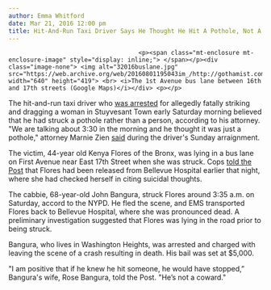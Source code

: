 ```yaml
---
author: Emma Whitford
date: Mar 21, 2016 12:00 pm
title: Hit-And-Run Taxi Driver Says He Thought He Hit A Pothole, Not A Person
---
```


	
										<p><span class="mt-enclosure mt-enclosure-image" style="display: inline;"> </span></p><div class="image-none"> <img alt="32016buslane.jpg" src="https://web.archive.org/web/20160801195043im_/http://gothamist.com/attachments/nyc_ewhitford/32016buslane.jpg" width="640" height="419"> <br> <i>The 1st Avenue bus lane between 16th and 17th streets (Google Maps)</i></div> <p></p>

<p>The hit-and-run taxi driver who <a href="https://web.archive.org/web/20160801195043/http://gothamist.com/2016/03/20/hit-and-run_taxi_driver_arrested_fo.php">was arrested</a> for allegedly fatally striking and dragging a woman in Stuyvesant Town early Saturday morning believed that he had struck a pothole rather than a person, according to his attorney. &quot;We are talking about 3:30 in the morning and he thought it was just a pothole,&quot; attorney Marnie Zien <a href="https://web.archive.org/web/20160801195043/http://gothamist.com/2016/03/20/hit-and-run_taxi_driver_arrested_fo.php">said</a> during the driver&apos;s Sunday arraignment. </p>

<p>The victim, 44-year old Kenya Flores of the Bronx, was lying in a bus lane on First Avenue near East 17th Street when she was struck. Cops <a href="https://web.archive.org/web/20160801195043/http://nypost.com/2016/03/20/cabbie-arrested-in-fatal-manhattan-hit-and-run/">told the Post</a> that Flores had been released from Bellevue Hospital earlier that night, where she had checked herself in citing suicidal thoughts. </p>

<p>The cabbie, 68-year-old John Bangura, struck Flores around 3:35 a.m. on Saturday, accord to the NYPD. He fled the scene, and EMS transported Flores back to Bellevue Hospital, where she was pronounced dead. A preliminary investigation suggested that Flores was lying in the road prior to being struck. </p>

<p>Bangura, who lives in Washington Heights, was arrested and charged with leaving the scene of a crash resulting in death. His bail was set at $5,000. </p>

<p>&quot;I am positive that if he knew he hit someone, he would have stopped,&#x201D; Bangura&apos;s wife, Rose Bangura, told the Post. &quot;He&#x2019;s not a coward.&quot;</p>					
										
									
				